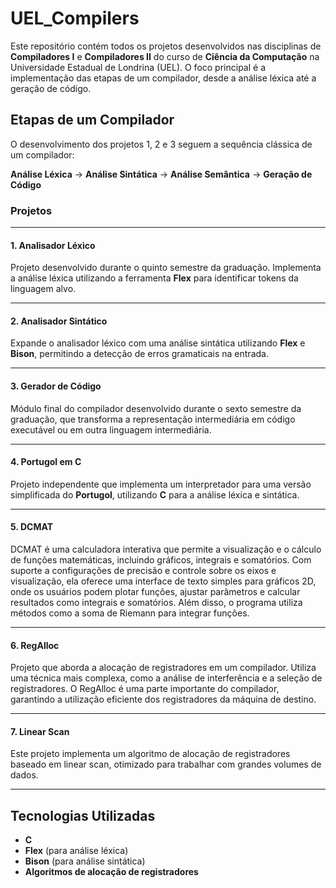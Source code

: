 # UEL_Compilers

Este repositório contém todos os projetos desenvolvidos nas disciplinas de **Compiladores I** e **Compiladores II** do curso de **Ciência da Computação** na Universidade Estadual de Londrina (UEL). O foco principal é a implementação das etapas de um compilador, desde a análise léxica até a geração de código.

## Etapas de um Compilador 

O desenvolvimento dos projetos 1, 2 e 3 seguem a sequência clássica de um compilador:

**Análise Léxica** → **Análise Sintática** → **Análise Semântica** → **Geração de Código**

### Projetos

---

#### 1. Analisador Léxico

Projeto desenvolvido durante o quinto semestre da graduação. Implementa a análise léxica utilizando a ferramenta **Flex** para identificar tokens da linguagem alvo.

---

#### 2. Analisador Sintático

Expande o analisador léxico com uma análise sintática utilizando **Flex** e **Bison**, permitindo a detecção de erros gramaticais na entrada.

---

#### 3. Gerador de Código

Módulo final do compilador desenvolvido durante o sexto semestre da graduação, que transforma a representação intermediária em código executável ou em outra linguagem intermediária.

---

#### 4. Portugol em C

Projeto independente que implementa um interpretador para uma versão simplificada do **Portugol**, utilizando **C** para a análise léxica e sintática.

---

#### 5. DCMAT

DCMAT é uma calculadora interativa que permite a visualização e o cálculo de funções matemáticas, incluindo gráficos, integrais e somatórios. Com suporte a configurações de precisão e controle sobre os eixos e visualização, ela oferece uma interface de texto simples para gráficos 2D, onde os usuários podem plotar funções, ajustar parâmetros e calcular resultados como integrais e somatórios. Além disso, o programa utiliza métodos como a soma de Riemann para integrar funções.

---

#### 6. RegAlloc

Projeto que aborda a alocação de registradores em um compilador. Utiliza uma técnica mais complexa, como a análise de interferência e a seleção de registradores. O RegAlloc é uma parte importante do compilador, garantindo a utilização eficiente dos registradores da máquina de destino.

---

#### 7. Linear Scan

Este projeto implementa um algoritmo de alocação de registradores baseado em linear scan, otimizado para trabalhar com grandes volumes de dados.

---

## Tecnologias Utilizadas
- **C**
- **Flex** (para análise léxica)
- **Bison** (para análise sintática)
- **Algoritmos de alocação de registradores**

